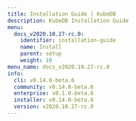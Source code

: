 ```yaml
---
title: Installation Guide | KubeDB
description: KubeDB Installation Guide
menu:
  docs_v2020.10.27-rc.0:
    identifier: installation-guide
    name: Install
    parent: setup
    weight: 10
menu_name: docs_v2020.10.27-rc.0
info:
  cli: v0.14.0-beta.6
  community: v0.14.0-beta.6
  enterprise: v0.1.0-beta.6
  installer: v0.14.0-beta.6
  version: v2020.10.27-rc.0
---
```


